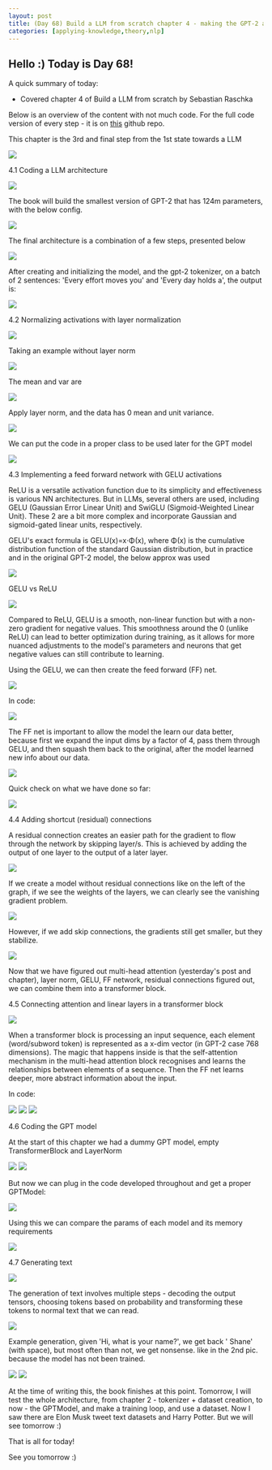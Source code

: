 ```yaml
---
layout: post
title: (Day 68) Build a LLM from scratch chapter 4 - making the GPT-2 architecture
categories: [applying-knowledge,theory,nlp]
---
```


## Hello :) Today is Day 68!
A quick summary of today:
* Covered chapter 4 of Build a LLM from scratch by Sebastian Raschka

Below is an overview of the content with not much code. For the full code version of every step - it is on [this](https://github.com/divakaivan/llm-from-scratch-learn) github repo.

This chapter is the 3rd and final step from the 1st state towards a LLM

![](https://blogger.googleusercontent.com/img/a/AVvXsEh083ca3PLGJXQf0tX8L7SKA7c-mw5W5QRYPh2OwYeQ4han2f1WbvDesrs7-MQqL8qtA0Hf9oFBJfnDAb5iwTVjA3Dbbuf0-C4wo4UhccdQibuZxg5AEzKRn6AF1LBq4Y5gPQay5YwpCg0FtUZ-RcovPWpdz2UhcoQ8EU6XprrnhQ4Q6gaTjxxPBBfA8bKD)

4.1 Coding a LLM architecture

![](https://blogger.googleusercontent.com/img/a/AVvXsEjQ8JZ5Bg0POgM2JSEii35gfR-1lFYdMGGsxwgxkED7AbppaVr3IbI2gcQXvjqGXfxXJCcx-fx2fK-EI3rQs46UNIBy38IN8uM2v2heqk_z3iHzU9RYbVnOeaKjdzNolkKZkav8VE-_R934JvG7Wx3zlmlTUMB5Fn1ZewuQqsp8xtjqMkTDkjzfV8FA7HQU)

The book will build the smallest version of GPT-2 that has 124m parameters, with the below config.

![](https://blogger.googleusercontent.com/img/a/AVvXsEiinHU-6kzekvfREPbDXhw_BEiiUz5n_W6ZAmqd8KDsbQ4f6-nQdcTdTUFZB5UO4HHP6p2h5zOEWFXWlkZpABT-9lf0glcujJkWs3_TYYsHTVGJ5ErViHtcjTasFRNlgsF7SRsc5lSAoJVuJJ9YRlijtQlLkQuPOLQpIJZKbJuoiZZ3qD10d1yM8cEwFUHR)

The final architecture is a combination of a few steps, presented below

![](https://blogger.googleusercontent.com/img/a/AVvXsEiyRhKkjWyiyoKaFT5kES9z7l5tEoxq0BeyDRWS4BiPI5SmB8ljThIMNcjQyr9hnDxhUHikwUrLMqazZU4RUa234fX3ifTJ9Oz_s6BXJ4HAC5zlMqjDfi-PKZhnWTTD3xHMnjWHMeWUOdox3BEfVOJWVC3ytvL_9lTw6N6aKIoLHvViQCFJSPxD2EbuYSQT)

After creating and initializing the model, and the gpt-2 tokenizer, on a batch of 2 sentences: 'Every effort moves you' and 'Every day holds a', the output is:

![](https://blogger.googleusercontent.com/img/a/AVvXsEhIa0ggAQVvrVVrUNI7UZ9-aJe2FQ6ex986WTTxz6Ce2-yTG6YuJvlD0AosKQbswW70c28H8vrapDtsHlQY0qyCowRrH3dZ-lYMKH2DvuSy_Q9xt3tiIjSv_agZGg_i8pb49mWQ39OIgoU2puypvlFi-65A5KjtFSEBvFVj5OdLJc22boMmJoEsFfHAteYD)

4.2 Normalizing activations with layer normalization

![](https://blogger.googleusercontent.com/img/a/AVvXsEjQsSay9f-EePovz3zpITzse3sxRPmY-6zQvGtHGwemToQk2z3KrhjWS7MEjk6wLE3Fm0XyCA5Ep5RChZO57lcOgNCYnmMh4xV4qVoGr5hbg7nT1T0RfXVhycKAaEZFC3XFnR0wmou0LG7nbLSdaDmL20HrAnYlDhInzwObyiLvs4u0yRji-b7-sadBI62i)

Taking an example without layer norm

![](https://blogger.googleusercontent.com/img/a/AVvXsEgdVHnLqywStJLP5LK7ISzOAivar6y-x2xz8iI42xcCiLSAIlSF2xIbehFlE8_E8Ko6bcVYYWV5mF0utSDEpU_kqOqohuCNOXTJYE9-0k7LTAqBujvLuuq2xMKn6yZsA6uT6YrcbRBkZ5fKUrJsVQkGpbwn2Unb1arA0qhyLnKEweaNpqtYfHAA_ZmK6ze1)

The mean and var are

![](https://blogger.googleusercontent.com/img/a/AVvXsEj904D55YAoE-n_rJARO_7_F7mS9KNk3ATcwDZLNLJhR2dB7OhAzmLH8ZdVooeMkk2tc-yezuZeZeyGnCpO1i69D8NWmMb5G5Zy4kphhlwCBNmHOOsK6KBGN-y_FJ5tHjPA3hHzzioa_78GpFXd-4qKkMoZtd2nZM-74jDRJKRvZaMKhulGkYFXV--DFWWc)

Apply layer norm, and the data has 0 mean and unit variance.

![](https://blogger.googleusercontent.com/img/a/AVvXsEjMvAFcYA_TA1Q14f-_X0FKAGKtdkTHu_rgX9XgoVCY2SkfwTmI1CFQUoLx_jm0eIV9Sx2SzXTXiis4OMsw5yePO-cwZQSnx9C_hOCoKvMlv8EjYFEvSIb1mHf1drSqEVG1GRpbMeI16mvEt4Iybkv3G-oZzWd3vM97Kwg2QT4bOyuP0Q6a5Stdl0cTeODB)

We can put the code in a proper class to be used later for the GPT model

![](https://blogger.googleusercontent.com/img/a/AVvXsEjwYVodOjJ9Eq91dn6-eqKV-At9ov4UZwQvgP3koPRGYkOzjb5wGEbhVSLd_tiSBixtQo3dxNUWHUXFCdArt6nhL3pRo60Bbo-zJHCz4K0j0GwDo9O3SdXeoMd6hfvmImgZNCe7AWFGovnaSvLRkzl20Yu-va_lovgz46rj3SX7OeuzfeRVowD8eVThjNuJ)

4.3 Implementing a feed forward network with GELU activations

ReLU is a versatile activation function due to its simplicity and effectiveness is various NN architectures. But in LLMs, several others are used, including GELU (Gaussian Error Linear Unit) and SwiGLU (Sigmoid-Weighted Linear Unit). These 2 are a bit more complex and incorporate Gaussian and sigmoid-gated linear units, respectively.

GELU's exact formula is GELU(x)=x⋅Φ(x), where Φ(x) is the cumulative distribution function of the standard Gaussian distribution, but in practice and in the original GPT-2 model, the below approx was used

![](https://blogger.googleusercontent.com/img/a/AVvXsEg8IUXGJHqpfH7WMkHSipcXBYm9cbfom8rgfvm0mxtAgr4jC0DY-6UJDh13PZYqKOJ430LbkgtBhRSwZkINuINzb5jV1A-c9cWHiG6i6TFKGEnxsLskmAg36i6QZY5w6n5r0FP91XlNPBaiVvIlx1JASuJ3P7dG4pglayXXa3upWaim-47Y1MhQDk50sOhk)

GELU vs ReLU

![](https://blogger.googleusercontent.com/img/a/AVvXsEhAaa7rFnk0R98aRZL6mrF30-GOGTM3ipTN-ZsMhW9IbELCmpW5cSVIJyQtn94FZ73_lDPiBxsA_-bCxi6c-t9f1hCW1R3GbNoUzLSWX5xq9I4kogv0SqgkkHvz0usCEr8OY4lpJgZOw3-GgBY44OFMYYEvVtcQoaKiUlX-2PCRc2PH_JYxY5PTz0wBYi72)

Compared to ReLU, GELU is a smooth, non-linear function but with a non-zero gradient for negative values. This smoothness around the 0 (unlike ReLU) can lead to better optimization during training, as it allows for more nuanced adjustments to the model's parameters and neurons that get negative values can still contribute to learning.

Using the GELU, we can then create the feed forward (FF) net. 

![](https://blogger.googleusercontent.com/img/a/AVvXsEg3P3LsG0fcpbl9HMRJ9_zi08xTdAxfXzW22pyKT-q9jevTUBeWsaIIC9wqB8eQyxy5gWUbwZy8wbsgoQAwMwxBskWsfz3yfc1DGTLaPQ0L75nzlezAmSomzaoiYCre-4Y5afKOgc1O6WdB2jIEDyHGvvztRs0DXOg4P7XFyYvY11hv4Ox_eZs29f-kG6KX)

In code:

![](https://blogger.googleusercontent.com/img/a/AVvXsEjhunUD0XGK-HtWKSQUgZmtj8bXhEDlIgOhDy7XppmtYAomsChslQ2F-_aJuVRJoysonN08cZE0XYzYFEtZhuySDRrdNW61ZCMbZqJkBX7T5MkC9Zb0tVjoVBMxzylGwfBc4_dIDWhom3xM8cFHxWp7x9nludTDkcv4DzIuqaQPXWRX8Ndb48DOAJox51wL)

The FF net is important to allow the model the learn our data better, because first we expand the input dims by a factor of 4, pass them through GELU, and then squash them back to the original, after the model learned new info about our data. 

![](https://blogger.googleusercontent.com/img/a/AVvXsEiQLGDWcySs1Va2XZpbrrUyMKtui1XXHx1QxWa6awpJqE4jdqvqa17xu2klHXxMZgSvpikxGRAS2GhDPHDkcNfAiHlstK6EXnWjDBcSbyVmC-zvIyrHyC6M8p-25n8ME8ZTOZBFotGlCxporrZcxmDBpWzdL0U4xJ5INhtL8LGcwiLaEIR5Jzs8PbMrdUTT)

Quick check on what we have done so far:

![](https://blogger.googleusercontent.com/img/a/AVvXsEj45nWI9J6bsPtSTowIoWMUrVhmaCoI1BDovYrrqSzNW8UHa4JthszpzN5LwMuzC-xqZkzmiEoqUQMjkMybNpjjI867QhZWDMu24kWb7xX-966EGcRjsf-I3NGvdGT495CO5I4qCSRY_Bnxia7BWWwOy2nf4ld85oEgocZ9POqAKUVwjAxuXvcPp3R_2ky-)

4.4 Adding shortcut (residual) connections

A residual connection creates an easier path for the gradient to flow through the network by skipping layer/s. This is achieved by adding the output of one layer to the output of a later layer.

![](https://blogger.googleusercontent.com/img/a/AVvXsEgpW6FPJ5kN4YL8pg2Pv1G5bLzFWGgEGxLKCyKxRaLXRfWy8hk3-IxQX-StQDzi8X3CzOdYUpCtvckCUwYxv0yQKgEFTfOI7hLNydKm9oGp9GdLagB53BsXnXrM_lz2EfE0OhnhzkhW_9dm7oBdwff50JblZMk2P3dMDzlVtSxGvVbYdDtOxDMZXjdw3xpy)

If we create a model without residual connections like on the left of the graph, if we see the weights of the layers, we can clearly see the vanishing gradient problem.

![](https://blogger.googleusercontent.com/img/a/AVvXsEgO7CusGRZG9k-jJYgleuTcIGk2Bz4SRyO50YPmXRsVpE4UxmaD0NJkHuGk3Ad1qh6y4gPo8EE16D00jLL2mljF2EeKqxoS2Zx-7g-e90MBY67v73gzLIL27mbMzURtLPRpP1UJfg0zc-9ms0f3oU0NX_ETqQ8JrHuEvKMgMmjUS0CKbWfw4V7wQf1OFeB_)

However, if we add skip connections, the gradients still get smaller, but they stabilize.

![](https://blogger.googleusercontent.com/img/a/AVvXsEhPnu09-GTq6ZnagFNv469MzefNDJta20TPc7PP1dILcXaFqk-9qevfS7Sew-3O3MUxtOMBjLbVuAcsMoAT4k0Zl9f5v373QYI6pTkFYDLmr3GLMTG-OgQMgAYja03V7-LkIafcWMtTeV_lBiC7QJDOMPvz-lxFk0loRlN1mLCp9zQzGk-zAkt4aYnRYjtJ)

Now that we have figured out multi-head attention (yesterday's post and chapter), layer norm, GELU, FF network, residual connections figured out, we can combine them into a transformer block.

4.5 Connecting attention and linear layers in a transformer block

![](https://blogger.googleusercontent.com/img/a/AVvXsEgHeEauHdUn-EzSPJffva6C5dHrFdN15_lj2C-lPGjOBLMg1DMiKTaiJM6AEFzrlvGpDCFcH7NTGCAbkGIE3_FXm3akQuyVZOXM2irciJbRMFbpx8Aqjd9Yxe1uBBXmOFt9c9EHlTIWtIXwKLkoEKfGV3ty3JbPubcFFMBygezGZ-C-zkHNcQoeKcLOFE-G)

When a transformer block is processing an input sequence, each element (word/subword token) is represented as a x-dim vector (in GPT-2 case 768 dimensions). The magic that happens inside is that the self-attention mechanism in the multi-head attention block recognises and learns the relationships between elements of a sequence. Then the FF net learns deeper, more abstract information about the input. 

In code:

![](https://blogger.googleusercontent.com/img/a/AVvXsEjFp_H9aM41ZT7Qt6BsxfLC4qEqT7wZPI22evkynPw_gIERNqWmNd8NIP3xBTmv1EvAc-H7g08N8ikKo_UAvYJIhjlneqToO581BdxrXpI9wMVD8uuxXenaW7eHR0kqJQs14U6-ALCuMXV27GGu4OdRkkSpVK6_EcoWYovzxOmhuGtOK3W_A7zWQzrmB5T0)
![](https://blogger.googleusercontent.com/img/a/AVvXsEhK8RBzXAEVSainFMP3taG5zEtK2akwD0bBBDl-2rx7a8ZSTktodUweC0gd7kwUC25rTvUjEPxq4lckFquogjjMGE5iffUh0Ft4-3oJA-UgzLjgLSxKv1Aj271XEarq8M9tDg7o_Ypo1QeMRaVZYuHdsg30tWqyW1LdDff2VmrdEJ-ZVrzJUuXLcaTtsh2q)
![](https://blogger.googleusercontent.com/img/a/AVvXsEhy96E_ILTvvLUydEqGf53nhruix9RXtHWPeTUwHg-2G6Pc5C7p9l276ZyVD_6jqE6VIURDwFDCl6P6BzqdElRvF9spa2e_76nm7nyw-ZcRcJ8_tizZo_VpVsRq7uatvBX67dvsiMbEP6SbsAhV2mPo2p4Q8oSVSMSZhKryG9-U2CNUxfpH-Imc8N-IUYE5)

4.6 Coding the GPT model

At the start of this chapter we had a dummy GPT model, empty TransformerBlock and LayerNorm

![](https://blogger.googleusercontent.com/img/a/AVvXsEj2XEeaApNpHqOffVu9npeD45Oz_fb97dKfI56Q_nGwbl-fo-5NkZQHsBycd47diUZG3sYyiENiMEPpEgeigK5OY-6t-xjMufGFFEroJ2ISVIjfeD6p81ljOYI2WpCYKx7RRgB2O9DGXZkMiGFYH6GFFdL7JVjesaRikbYDaFpVIi0c99QZ7j_hH_3Su6en)
![](https://blogger.googleusercontent.com/img/a/AVvXsEiKAKlLvKDVuX6l5q5nJjQswYTGD0H3BKXHSXzhL78JAILV_sfgbeMQgM0ejQNF81GSP901oQNj3CVdyWlbq1xm9cocJO3m_t99odYZk2_OaHcfspb1TkMx9E-G0mSiVhHZsDO7lvc762v9_olF1KHDhVjbus7rlUlww7TprAGzKGsVwef_GSefFluxIjTT)

But now we can plug in the code developed throughout and get a proper GPTModel:

![](https://blogger.googleusercontent.com/img/a/AVvXsEhXXhnupxc01eF6hugaqXYcdadEJWgYhcDpy8nuNWXWzw6UJDilbzOMdqE1rV87kSWBwC_1VRB02P-87hnVXhO-lG7O6zaqGU-vLKN1-QdGBA_5wnLpD7lbMgPikZ4viMNw-fPQzbtwtsw7jhUdP4VlUVU_-NTkOtfoNxRty4oZhY5UcXyKiOvxvmR6sSkb)

Using this we can compare the params of each model and its memory requirements

![](https://blogger.googleusercontent.com/img/a/AVvXsEiPwh7HT-5uR4wyDBjIMKs7E8cEIMOOvk8mSXS7ROjEYK94xvcuji66QPLj8fVFh54NdoJxnCMJ59bFd6C3-Axw99L5WtC1JU_VKeYjscgztJstgGP5aM7wKZNHa8-QCr6RXmtG9SXoqNq24YpXzodSSfBMSx6l-Q18zx2TGnV5BZhfdTGMWPVQXCufFW20)

4.7 Generating text

![](https://blogger.googleusercontent.com/img/a/AVvXsEjxtkwSzDc3QR6csCQMYAsppSkfhjK8qKgkw-Lda-53xXMYxcES82kuHC2Jtr0olQR6p8DLG1LyT3ZhSdZVWIncIPQpvpwNl2OuMOFeYIipbuP9C6kdw6Q2g-c__VOEoK2697u86B_EDbxd5PaGzIazF5KL-mS4EA1FO6liKp4kBF4Jr4vUncis1rLZsMM4)

The generation of text involves multiple steps - decoding the output tensors, choosing tokens based on probability and transforming these tokens to normal text that we can read.

![](https://blogger.googleusercontent.com/img/a/AVvXsEjXL9VFlsahWpAWmqGgBM0ynTUycSnPY1DVHbosYm68TOYFOC0xkufR-ck0tuZopkInzqFKIUK-R3dRqqWiZ75PapnuJfQBm_pnF7cKWI_MLEmsQYpDNcdJEG2HXPvBjfGyy_pOEQmmhNPAR4mVQ2jTyDJKJ6mYGrN-YHJiX83t8KOhQBDMrJYLdZZsQiO_)

Example generation, given 'Hi, what is your name?', we get back ' Shane' (with space), but most often than not, we get nonsense. like in the 2nd pic. because the model has not been trained.

![](https://blogger.googleusercontent.com/img/a/AVvXsEiY2N9rfzmoav_3yNI6ixVjVzJivJI4KehlFnEPl_xUZMcbxw3eA71ipVNgGjtYIZ3Vz5MgNsXzkiUxAcnoylSi43E0rMIX8DZyIYSmH6oy5-Lh2W-K5gjVKfPZYpJ_labuLNxhCjea3Wogxe1AuAAT-muuESS63tbWxmrkFJsvmG0Kx5BLi9mYKu2pG5qU)
![](https://blogger.googleusercontent.com/img/a/AVvXsEjiBG4RMx0rRysAY3jFySBJGQwq5vmYBpj4KFJHvG5RX9x4502otI-9Mf9vYEqozynl0Zdcu7YKmNlr8s-6nI3hfGUqsrFW39GEiRJcCEzOrJHIDcHZyimZyVvTBxVOOmyUabYQnAAAyyWXTFZ2YqQJ06lH6b4XgRzj1Xgkj3YSf99frMUEnUIbPl-v14DJ)

At the time of writing this, the book finishes at this point. Tomorrow, I will test the whole architecture, from chapter 2 - tokenizer + dataset creation, to now - the GPTModel, and make a training loop, and use a dataset. Now I saw there are Elon Musk tweet text datasets and Harry Potter. But we will see tomorrow :) 



That is all for today!

See you tomorrow :) 
